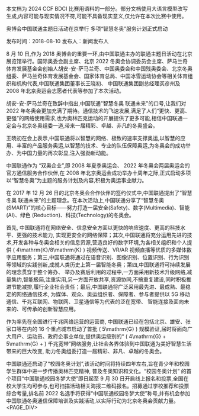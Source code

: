本文档为 2024 CCF BDCI 比赛用语料的一部分。部分文档使用大语言模型改写生成,内容可能与现实情况不符,可能不具备现实意义,仅允许在本次比赛中使用。

奥博会中国联通主题日活动在京举行 多项“智慧冬奥”服务计划正式启动

发布时间：2018-08-10 发布人：新闻发布人

8 月 10 日,作为 2018 奥博会的重要一环,由中国联通主办的联通主题日活动在北京展览馆举行。国际奥委会副主席、北京 2022 冬奥会协调委员会主席、萨马兰奇体育发展基金会创始人胡安-安-萨马兰奇、中国奥委会和中国残奥委会、北京冬奥组委、萨马兰奇体育发展基金会、国家体育总局、中国冰雪运动协会等相关体育组织和机构代表,中国联通集团董事长王晓初、 中国联通集团副总经理买彦州及 2008 年北京奥运会志愿者代表等参加了本次活动。

胡安-安-萨马兰奇在致辞中指出,中国联通"智慧冬奥 联通未来"的口号,让我们对 2022 年冬奥会更加充满了期待。通信技术的飞速发展,满足了人们“更快、更高、更强”的网络使用需求,也为奥林匹克运动的开展提供了更多可能,相信中国联通一定会与北京冬奥组委一道,带来一届精彩、卓越、非凡的冬奥盛会。

王晓初在会上表示,中国联通将以智慧的网络、极致的速率支撑奥运,以智慧的应用、丰富的产品服务奥运,以智慧的技术、专业的队伍保障奥运,为冬奥会的成功举办、为中国力量的再次彰显,注入强劲新动能。

中国联通作为 “双奥企业”,即 2008 年夏季奥运会、 2022 年冬奥会两届奥运会的官方通信服务合作伙伴,在 2008 年北京奥运会成功举办十周年之际,正式启动多项以“智慧冬奥”为主题的服务计划及内容,积极为奥运事业献力。

在 2017 年 12 月 26 日的北京冬奥会合作伙伴的签约仪式中,中国联通提出了“智慧冬奥 联通未来”的主题理念。在本次活动上,中国联通分享了“智慧冬奥(SMART)”的核心目标——努力打造一届安全(Safety)、数字(Multimedia)、智能(AI)、绿色 (Reduction)、科技(Technology)的冬奥会。

首先, 中国联通将在网络安全、信息安全方面以更快的响应速度、更高的科技水平、更强的技术能力, 实现更安全的网络保障；其次,中国联通将充分运用先进的技术,开发各种与冬奥会相关的信息资源,营造良好的数字环境,为各相关组织和个人提供 \( 4\mathrm{K}/8\mathrm{K} \) 视频传送、VR/AR 视频直播等优质的多媒体数字应用服务；第三,中国联通将通过在语音识别、图像识别、位置识别、行为识别等领域的实践创新,成就人类历史上第一届智能冬奥；第四,中国联通将可持续发展的理念贯穿于整个筹办、 举办及赛后利用的过程中,一方面采用新技术升级网络,减量集约,智能极简,注重实用,另一方面开放共享,资源协同,不搞重复建设,同时积极推进节能减排,履行企业社会责任；最后,中国联通将广泛采用最先进、最成熟、最稳定的网络通信技术, 为媒体、观众、奥运组织者、保障者、参与者提供以 5G 移动通信、千兆互联网、物联网、卫星通信等为代表的泛在宽带、 智能连接及面向未来的、可传承的创新智慧应用。

作为率先在全国进行千兆网络运营的运营商, 中国联通已经在包括北京、雄安、张家口等在内的 16 个重点城市启动了首批 \( 5\mathrm{G} \) 规模验证,届时将面向广大用户、运动员、政府企事业单位,提供奥运级别的“ \( 4\mathrm{G} + 5\mathrm{G} + \) 千兆宽带”网络服务,让社会各界体验到中国联通为美好智慧生活带来的巨大改变, 助力冬奥组委打造一届精彩、非凡、卓越的冬奥会。

中国联通还启动了“校园冬奥计划”,该活动时间将持续四年左右,旨在青少年和校园学生群体中进一步传播奥林匹克精神, 普及冬奥知识和文化。“校园冬奥计划” 的首个项目“中国联通校园冬梦大使”即日起至 9 月 30 日开启线上报名和投票,全国在校大学生均可参与,也可扫描活动相关海报二维码报名。招募通过学校推荐和投票综合考量,排名前 2022 名选手将获得“中国联通校园冬梦大使”称号,并有机会参加中国联通冬奥通信保障培训及实践活动,以实际行动为北京冬奥会贡献力量。<PAGE_DIV> 